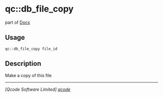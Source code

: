 qc::db_file_copy
================

part of [Docs](.)

Usage
-----
`qc::db_file_copy file_id`

Description
-----------
Make a copy of this file

----------------------------------
*[Qcode Software Limited] [qcode]*

[qcode]: www.qcode.co.uk "Qcode Software"